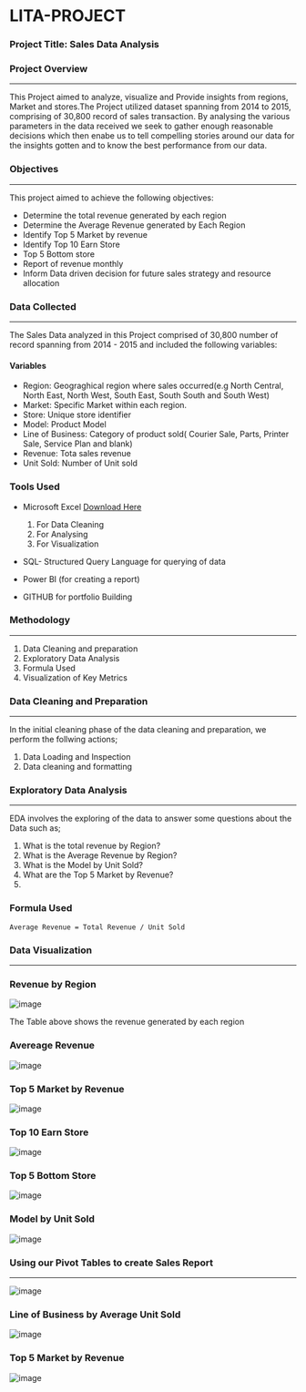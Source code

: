 # LITA-PROJECT

### Project Title: Sales Data Analysis

### Project Overview
---
This Project aimed to analyze, visualize and Provide insights from regions, Market and stores.The Project utilized dataset spanning from 2014 to 2015, comprising of 30,800 record of sales transaction. By analysing the various parameters in the data received we seek to gather enough reasonable decisions which then enabe us to tell compelling stories around our data for the insights gotten and to know the best performance from our data.

### Objectives
---
This project aimed to achieve the following objectives:
- Determine the total revenue generated by each region
- Determine the Average Revenue generated by Each Region
- Identify Top 5 Market by revenue
- Identify Top 10 Earn Store
- Top 5 Bottom store
- Report of revenue monthly
- Inform Data driven decision for future sales strategy and resource allocation  

### Data Collected
---
The Sales Data analyzed in this Project comprised of 30,800 number of record spanning from 2014 - 2015 and included the following variables:
#### Variables
- Region: Geograghical region where sales occurred(e.g North Central, North East, North West, South East, South South and South West)
- Market: Specific Market within each region.
- Store: Unique store identifier
- Model: Product Model
- Line of Business: Category of product sold( Courier Sale, Parts, Printer Sale, Service Plan and blank)
- Revenue: Tota sales revenue
- Unit Sold: Number of Unit sold


### Tools Used
- Microsoft Excel [Download Here](https://www.microsoft.com)
  1. For Data Cleaning
  2. For Analysing
  3. For Visualization
     
- SQL- Structured Query Language for querying of data
- Power BI (for creating a report)
- GITHUB for portfolio Building

### Methodology
---
  1. Data Cleaning and preparation
  2. Exploratory Data Analysis
  3. Formula Used
  4. Visualization of Key Metrics
     
### Data Cleaning and Preparation
---
In the initial cleaning phase of the data cleaning and preparation, we perform the follwing actions;
 1. Data Loading and Inspection
 2. Data cleaning and formatting

### Exploratory Data Analysis
---
EDA involves the exploring of the data to answer some questions about the Data such as;
  1. What is the total revenue by Region?
  2. What is the Average Revenue by Region?
  3. What is the Model by Unit Sold?
  4. What are the Top 5 Market by Revenue?
  5. 

### Formula Used
``` MS EXCEL
Average Revenue = Total Revenue / Unit Sold
```
### Data Visualization
---

### Revenue by Region
![image](https://github.com/user-attachments/assets/faf91d4f-d765-4036-b009-9a5a82c71fe5)

The Table above shows the revenue generated by each region

### Avereage Revenue
![image](https://github.com/user-attachments/assets/e918791b-f544-40d0-8cd8-76e8c3dfcfbc)

### Top 5 Market by Revenue	
![image](https://github.com/user-attachments/assets/2b0ff7bd-a3bf-4fdc-8620-626c77f72a20)

### Top 10 Earn Store
![image](https://github.com/user-attachments/assets/cf5532ee-68bf-436f-8826-cca75dfb95d7)

### Top 5 Bottom Store
![image](https://github.com/user-attachments/assets/699519a2-2b08-48c6-ba5e-0ce88be799f3)

### Model by Unit Sold
![image](https://github.com/user-attachments/assets/0fd43f94-e63d-47bd-94fa-5ecf4fc3fa4a)



### Using our Pivot Tables to create Sales Report
---
![image](https://github.com/user-attachments/assets/baa2db07-dd52-48a1-af92-7fec24f370d7)


### Line of Business by Average Unit Sold
![image](https://github.com/user-attachments/assets/ffe140bb-6256-42c3-8e5d-984b02fb8004)

### Top 5 Market by Revenue
![image](https://github.com/user-attachments/assets/d57e7418-ec34-4dae-b5a3-9456a7bc6e3e)



